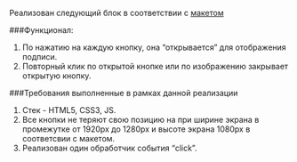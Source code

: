 Реализован следующий блок в соответствии с <a href='https://www.figma.com/file/3gcKt8coTeNhFGnHuHWzjr/%D0%A1%D1%82%D0%B0%D0%B6%D0%B8%D1%80%D0%BE%D0%B2%D0%BA%D0%B0---%D0%A2%D0%B5%D1%81%D1%82%D0%BE%D0%B2%D0%BE%D0%B2%D0%B5-%D0%B7%D0%B0%D0%B4%D0%B0%D0%BD%D0%B8%D0%B5?type=design&node-id=0%3A1&mode=design&t=vrGHG3JQdFUgm3Da-1'>макетом</a> 

###Функционал:
1. По нажатию на каждую кнопку, она “открывается” для отображения подписи.
2. Повторный клик по открытой кнопке или по изображению закрывает открытую кнопку.

###Требования выполненные в рамках данной реализации
1. Стек - HTML5, CSS3, JS.
2. Все кнопки не теряют свою позицию на при ширине экрана в промежутке от 1920px до 1280px и высоте экрана 1080px в соответсвии с макетом.
3. Реализован один обработчик события “click”.

